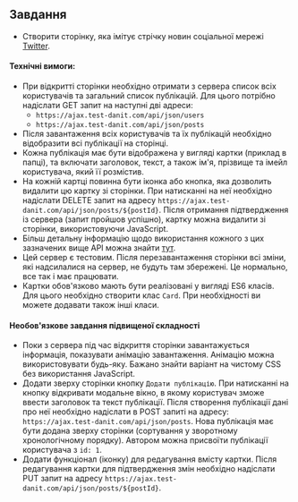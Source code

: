 ## Завдання

- Створити сторінку, яка імітує стрічку новин соціальної мережі [Twitter](https://twitter.com/).

#### Технічні вимоги:

 - При відкритті сторінки необхідно отримати з сервера список всіх користувачів та загальний список публікацій. Для цього потрібно надіслати GET запит на наступні дві адреси:
   - `https://ajax.test-danit.com/api/json/users`
   - `https://ajax.test-danit.com/api/json/posts`
 - Після завантаження всіх користувачів та їх публікацій необхідно відобразити всі публікації на сторінці.
 - Кожна публікація має бути відображена у вигляді картки (приклад в папці), та включати заголовок, текст, а також ім'я, прізвище та імейл користувача, який її розмістив.
 - На кожній картці повинна бути іконка або кнопка, яка дозволить видалити цю картку зі сторінки. При натисканні на неї необхідно надіслати DELETE запит на адресу `https://ajax.test-danit.com/api/json/posts/${postId}`. Після отримання підтвердження із сервера (запит пройшов успішно), картку можна видалити зі сторінки, використовуючи JavaScript.
 - Більш детальну інформацію щодо використання кожного з цих зазначених вище API можна знайти [тут](https://ajax.test-danit.com/api-pages/jsonplaceholder.html).
 - Цей сервер є тестовим. Після перезавантаження сторінки всі зміни, які надсилалися на сервер, не будуть там збережені. Це нормально, все так і має працювати.
 - Картки обов'язково мають бути реалізовані у вигляді ES6 класів. Для цього необхідно створити клас `Card`. При необхідності ви можете додавати також інші класи.

#### Необов'язкове завдання підвищеної складності

 - Поки з сервера під час відкриття сторінки завантажується інформація, показувати анімацію завантаження. Анімацію можна використовувати будь-яку. Бажано знайти варіант на чистому CSS без використання JavaScript.
 - Додати зверху сторінки кнопку `Додати публікацію`. При натисканні на кнопку відкривати модальне вікно, в якому користувач зможе ввести заголовок та текст публікації. Після створення публікації дані про неї необхідно надіслати в POST запиті на адресу:  `https://ajax.test-danit.com/api/json/posts`. Нова публікація має бути додана зверху сторінки (сортування у зворотному хронологічному порядку). Автором можна присвоїти публікації користувача з `id: 1`. 
 - Додати функціонал (іконку) для редагування вмісту картки. Після редагування картки для підтвердження змін необхідно надіслати PUT запит на адресу `https://ajax.test-danit.com/api/json/posts/${postId}`.
